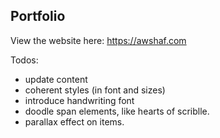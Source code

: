 ## Portfolio

View the website here: https://awshaf.com


Todos:
-   update content
-   coherent styles (in font and sizes)
-   introduce handwriting font
-   doodle span elements, like hearts of scriblle.
-   parallax effect on items.